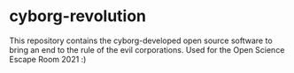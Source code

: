 # cyborg-revolution
This repository contains the cyborg-developed open source software to bring an end to the rule of the evil corporations. Used for the Open Science Escape Room 2021 :)
